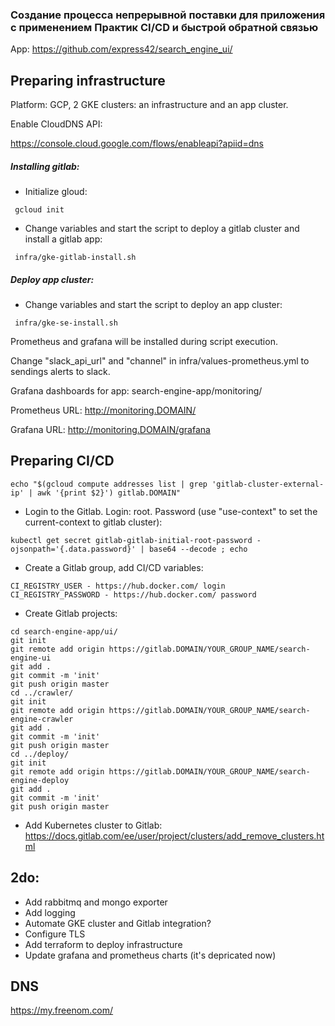 ### Создание процесса непрерывной поставки для приложения с применением Практик CI/CD и быстрой обратной связью

App: https://github.com/express42/search_engine_ui/

## Preparing infrastructure

Platform: GCP, 2 GKE clusters: an infrastructure and an app cluster.

Enable CloudDNS API:

https://console.cloud.google.com/flows/enableapi?apiid=dns

##### Installing gitlab:

- Initialize gloud:
```
 gcloud init
```
- Change variables and start the script to deploy a gitlab cluster and install a gitlab app:
```
 infra/gke-gitlab-install.sh
```

##### Deploy app cluster:

- Change variables and start the script to deploy an app cluster:
```
 infra/gke-se-install.sh
```

Prometheus and grafana will be installed during script execution.

Change "slack_api_url" and "channel" in infra/values-prometheus.yml to sendings alerts to slack.

Grafana dashboards for app: search-engine-app/monitoring/ 

Prometheus URL: http://monitoring.DOMAIN/

Grafana URL: http://monitoring.DOMAIN/grafana


## Preparing CI/CD
```
echo "$(gcloud compute addresses list | grep 'gitlab-cluster-external-ip' | awk '{print $2}') gitlab.DOMAIN"
```
- Login to the Gitlab. Login: root. Password (use "use-context" to set the current-context to gitlab cluster):
```
kubectl get secret gitlab-gitlab-initial-root-password -ojsonpath='{.data.password}' | base64 --decode ; echo
```
- Create a Gitlab group, add CI/CD variables:
```
CI_REGISTRY_USER - https://hub.docker.com/ login
CI_REGISTRY_PASSWORD - https://hub.docker.com/ password
```
- Create Gitlab projects:
```
cd search-engine-app/ui/
git init
git remote add origin https://gitlab.DOMAIN/YOUR_GROUP_NAME/search-engine-ui
git add .
git commit -m 'init'
git push origin master
cd ../crawler/
git init
git remote add origin https://gitlab.DOMAIN/YOUR_GROUP_NAME/search-engine-crawler
git add .
git commit -m 'init'
git push origin master
cd ../deploy/
git init
git remote add origin https://gitlab.DOMAIN/YOUR_GROUP_NAME/search-engine-deploy
git add .
git commit -m 'init'
git push origin master
```

- Add Kubernetes cluster to Gitlab: https://docs.gitlab.com/ee/user/project/clusters/add_remove_clusters.html


## 2do:
- Add rabbitmq and mongo exporter
- Add logging
- Automate GKE cluster and Gitlab integration?
- Configure TLS
- Add terraform to deploy infrastructure 
- Update grafana and prometheus charts (it's depricated now)

## DNS
https://my.freenom.com/
